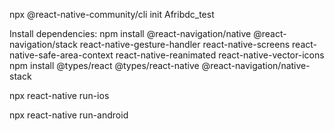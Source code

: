 npx @react-native-community/cli init Afribdc_test

Install dependencies:
npm install @react-navigation/native @react-navigation/stack react-native-gesture-handler react-native-screens react-native-safe-area-context react-native-reanimated react-native-vector-icons
npm install @types/react @types/react-native @react-navigation/native-stack

npx react-native run-ios

npx react-native run-android
